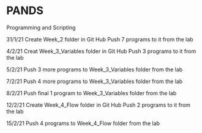 # PANDS
Programming and Scripting

31/1/21
Create Week_2 folder in Git Hub
Push 7 programs to it from the lab 

4/2/21
Creat Week_3_Variables folder in Git Hub
Push 3 programs to it from the lab

5/2/21
Push 3 more programs to Week_3_Variables folder from the lab

7/2/21 
Push 4 more programs to Week_3_Variables folder from the lab

8/2/21
Push final 1 program to Week_3_Variables folder from the lab

12/2/21
Create Week_4_Flow folder in Git Hub
Push 2 programs to it from the lab

15/2/21
Push 4 programs to Week_4_Flow folder from the lab